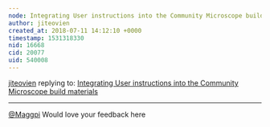 ```yaml
---
node: Integrating User instructions into the Community Microscope build materials
author: jiteovien
created_at: 2018-07-11 14:12:10 +0000
timestamp: 1531318330
nid: 16668
cid: 20077
uid: 540008
---
```




[jiteovien](../profile/jiteovien) replying to: [Integrating User instructions into the Community Microscope build materials](../notes/jiteovien/07-09-2018/integrating-user-instructions-into-the-community-microscope-build-materials)

----
[@Maggpi](/profile/Maggpi) Would love your feedback here